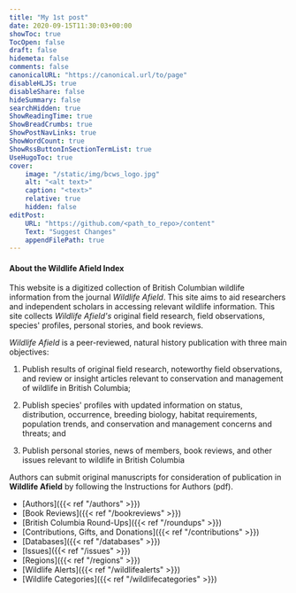 ```yaml
---
title: "My 1st post"
date: 2020-09-15T11:30:03+00:00
showToc: true
TocOpen: false
draft: false
hidemeta: false
comments: false
canonicalURL: "https://canonical.url/to/page"
disableHLJS: true 
disableShare: false
hideSummary: false
searchHidden: true
ShowReadingTime: true
ShowBreadCrumbs: true
ShowPostNavLinks: true
ShowWordCount: true
ShowRssButtonInSectionTermList: true
UseHugoToc: true
cover:
    image: "/static/img/bcws_logo.jpg" 
    alt: "<alt text>" 
    caption: "<text>" 
    relative: true
    hidden: false
editPost:
    URL: "https://github.com/<path_to_repo>/content"
    Text: "Suggest Changes" 
    appendFilePath: true 
---
```


#### About the Wildlife Afield Index
This website is a digitized collection of British Columbian wildlife information from the journal *Wildlife Afield*. This site aims to aid researchers and independent scholars in accessing relevant wildlife information. This site collects *Wildlife Afield's* original field research, field observations, species' profiles, personal stories, and book reviews.

*Wildlife Afield* is a peer-reviewed, natural history publication with three main objectives:

1. Publish results of original field research, noteworthy field observations, and review or insight articles relevant to conservation and management of wildlife in British Columbia;

2. Publish species' profiles with updated information on status, distribution, occurrence, breeding biology, habitat requirements, population trends, and conservation and management concerns and threats; and

3. Publish personal stories, news of members, book reviews, and other issues relevant to wildlife in British Columbia

Authors can submit original manuscripts for consideration of publication in **Wildlife Afield** by following the Instructions for Authors (pdf).

* [Authors]({{< ref "/authors" >}})
* [Book Reviews]({{< ref "/bookreviews" >}})
* [British Columbia Round-Ups]({{< ref "/roundups" >}})
* [Contributions, Gifts, and Donations]({{< ref "/contributions" >}})
* [Databases]({{< ref "/databases" >}})
* [Issues]({{< ref "/issues" >}})
* [Regions]({{< ref "/regions" >}})
* [Wildlife Alerts]({{< ref "/wildlifealerts" >}})
* [Wildlife Categories]({{< ref "/wildlifecategories" >}})








